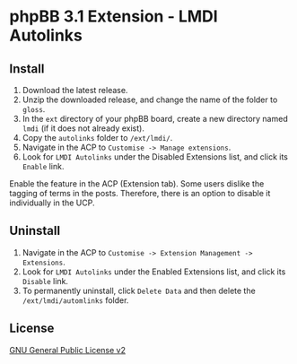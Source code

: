 # phpBB 3.1 Extension - LMDI Autolinks

## Install

1. Download the latest release.
2. Unzip the downloaded release, and change the name of the folder to `gloss`.
3. In the `ext` directory of your phpBB board, create a new directory named `lmdi` (if it does not already exist).
4. Copy the `autolinks` folder to `/ext/lmdi/`.
5. Navigate in the ACP to `Customise -> Manage extensions`.
6. Look for `LMDI Autolinks` under the Disabled Extensions list, and click its `Enable` link.

Enable the feature in the ACP (Extension tab).
Some users dislike the tagging of terms in the posts. Therefore, there is an option 
to disable it individually in the UCP.

## Uninstall

1. Navigate in the ACP to `Customise -> Extension Management -> Extensions`.
2. Look for `LMDI Autolinks` under the Enabled Extensions list, and click its `Disable` link.
3. To permanently uninstall, click `Delete Data` and then delete the `/ext/lmdi/automlinks` folder.

## License
[GNU General Public License v2](http://opensource.org/licenses/GPL-2.0)

